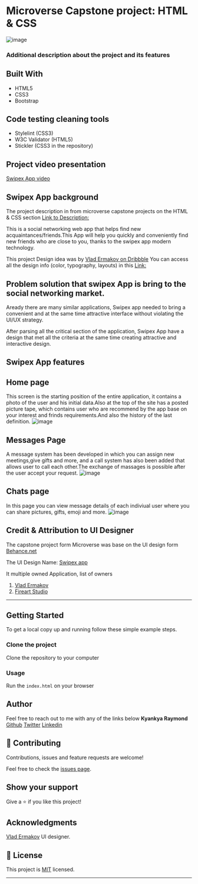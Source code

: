 # Microverse Capstone project: HTML & CSS 

![image](https://github.com/rkyankya/HTML-Capstone/blob/feature/swipex/img/Index.png?raw=true)

### Additional description about the project and its features

## Built With

- HTML5
- CSS3
- Bootstrap

## Code testing cleaning tools

- Stylelint (CSS3)
- W3C Validator (HTML5)
- Stickler (CSS3 in the repository)

## Project video presentation

[Swipex App video](https://www.loom.com/share/51a5f9d2aa0748ffb97634c1404fb84a)

## Swipex App background
The project description in from microverse capstone projects on the HTML & CSS section [Link to Description:](https://www.notion.so/HTML-CSS-capstone-project-Social-network-5f1311dcf3734d71ac98198dff5254c2)

This is a social networking web app that helps find new acquaintances/friends.This App will help you quickly and conveniently find new friends who are close to you, thanks to the swipex app modern technology.

This project Design idea was by [Vlad Ermakov on Dribbble](https://dribbble.com/ermalength)
You can access all the design info (color, typography, layouts) in this [Link:](https://www.behance.net/gallery/70285515/Swipex-This-application-for-dating)

## Problem solution that swipex App is bring to the social networking market.

Aready there are many similar applications, Swipex app needed to bring a convenient and at the same time attractive interface without violating the UI/UX strategy.

After parsing all the critical section of the application, Swipex App have a design that met all the criteria at the same time creating attractive and interactive design.

## Swipex App features

## Home page

This screen is the starting position of the entire application, it contains a photo of the user and his initial data.Also at the top of the site has a posted picture tape, which contains user who are recommend by the app base on your interest and frinds requirements.And also the history of the last definition.
![image](https://github.com/rkyankya/HTML-Capstone/blob/feature/swipex/img/Index.png?raw=true)

## Messages Page

A message system has been developed in which you can assign new meetings,give gifts and more, and a call system has also been added that allows user to call each other.The exchange of massages is possible after the user accept your request.
![image](https://github.com/rkyankya/HTML-Capstone/blob/feature/swipex/img/chat.png?raw=true)

## Chats page

In this page you can view message details of each indiviual user where you can share pictures, gifts, emoji and more.
![image](https://github.com/rkyankya/HTML-Capstone/blob/feature/swipex/img/chats.png?raw=true)

## Credit & Attribution to UI Designer

The capstone project form Microverse was base on the UI design form [Behance.net](https://www.behance.net/gallery/70285515/Swipex-This-application-for-dating)

The UI Design Name: [Swipex app](https://www.behance.net/gallery/70285515/Swipex-This-application-for-dating)

It multiple owned Application, list of owners

1. [Vlad Ermakov](https://www.behance.net/ermalength)
2. [Fireart Studio](https://www.behance.net/fireart)

---

## Getting Started

To get a local copy up and running follow these simple example steps.

### Clone the project

Clone the repository to your computer

### Usage

Run the `index.html` on your browser

## Author
Feel free to reach out to me with any of the links below
**Kyankya Raymond**
[Github](https://github.com/rkyankya)
[Twitter](https://twitter.com/rkyankya)
[Linkedin](https://www.linkedin.com/in/kyankya-raymond-79461215a/)

## 🤝 Contributing

Contributions, issues and feature requests are welcome!

Feel free to check the [issues page](https://github.com/rkyankya/HTML-Capstone/issues).

## Show your support

Give a ⭐️ if you like this project!

## Acknowledgments

[Vlad Ermakov](https://www.behance.net/ermalength) UI designer.

## 📝 License

This project is [MIT](lic.url) licensed.

---